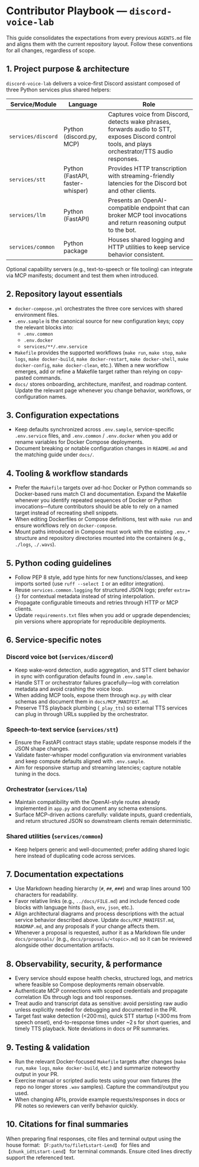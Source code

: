 # Contributor Playbook — `discord-voice-lab`

This guide consolidates the expectations from every previous `AGENTS.md` file and
aligns them with the current repository layout. Follow these conventions for all
changes, regardless of scope.

## 1. Project purpose & architecture

`discord-voice-lab` delivers a voice-first Discord assistant composed of three
Python services plus shared helpers:

| Service/Module | Language | Role |
| -------------- | -------- | ---- |
| `services/discord` | Python (discord.py, MCP) | Captures voice from Discord, detects wake phrases, forwards audio to STT, exposes Discord control tools, and plays orchestrator/TTS audio responses. |
| `services/stt` | Python (FastAPI, faster-whisper) | Provides HTTP transcription with streaming-friendly latencies for the Discord bot and other clients. |
| `services/llm` | Python (FastAPI) | Presents an OpenAI-compatible endpoint that can broker MCP tool invocations and return reasoning output to the bot. |
| `services/common` | Python package | Houses shared logging and HTTP utilities to keep service behavior consistent. |

Optional capability servers (e.g., text-to-speech or file tooling) can integrate
via MCP manifests; document and test them when introduced.

## 2. Repository layout essentials

- `docker-compose.yml` orchestrates the three core services with shared
  environment files.
- `.env.sample` is the canonical source for new configuration keys; copy the
  relevant blocks into:
  - `.env.common`
  - `.env.docker`
  - `services/**/.env.service`
- `Makefile` provides the supported workflows (`make run`, `make stop`,
  `make logs`, `make docker-build`, `make docker-restart`, `make docker-shell`,
  `make docker-config`, `make docker-clean`, etc.). When a new workflow
  emerges, add or refine a Makefile target rather than relying on
  copy-pasted commands.
- `docs/` stores onboarding, architecture, manifest, and roadmap content.
  Update the relevant page whenever you change behavior, workflows, or
  configuration names.

## 3. Configuration expectations

- Keep defaults synchronized across `.env.sample`, service-specific `.env.service`
  files, and `.env.common` / `.env.docker` when you add or rename variables for
  Docker Compose deployments.
- Document breaking or notable configuration changes in `README.md` and the
  matching guide under `docs/`.


## 4. Tooling & workflow standards

- Prefer the `Makefile` targets over ad-hoc Docker or Python commands so
  Docker-based runs match CI and documentation. Expand the Makefile whenever
  you identify repeated sequences of Docker or Python invocations—future
  contributors should be able to rely on a named target instead of recreating
  shell snippets.
- When editing Dockerfiles or Compose definitions, test with `make run` and
  ensure workflows rely on `docker-compose`.
- Mount paths introduced in Compose must work with the existing `.env.*`
  structure and repository directories mounted into the containers (e.g.,
  `./logs`, `./.wavs`).

## 5. Python coding guidelines

- Follow PEP 8 style, add type hints for new functions/classes, and keep imports
  sorted (use `ruff --select I` or an editor integration).
- Reuse `services.common.logging` for structured JSON logs; prefer `extra={}` for
  contextual metadata instead of string interpolation.
- Propagate configurable timeouts and retries through HTTP or MCP clients.
- Update `requirements.txt` files when you add or upgrade dependencies; pin
  versions where appropriate for reproducible deployments.

## 6. Service-specific notes

### Discord voice bot (`services/discord`)
- Keep wake-word detection, audio aggregation, and STT client behavior in sync
  with configuration defaults found in `.env.sample`.
- Handle STT or orchestrator failures gracefully—log with correlation metadata
  and avoid crashing the voice loop.
- When adding MCP tools, expose them through `mcp.py` with clear schemas and
  document them in `docs/MCP_MANIFEST.md`.
- Preserve TTS playback plumbing (`_play_tts`) so external TTS services can plug
  in through URLs supplied by the orchestrator.

### Speech-to-text service (`services/stt`)
- Ensure the FastAPI contract stays stable; update response models if the JSON
  shape changes.
- Validate faster-whisper model configuration via environment variables and keep
  compute defaults aligned with `.env.sample`.
- Aim for responsive startup and streaming latencies; capture notable tuning in
  the docs.

### Orchestrator (`services/llm`)
- Maintain compatibility with the OpenAI-style routes already implemented in
  `app.py` and document any schema extensions.
- Surface MCP-driven actions carefully: validate inputs, guard credentials, and
  return structured JSON so downstream clients remain deterministic.

### Shared utilities (`services/common`)
- Keep helpers generic and well-documented; prefer adding shared logic here
  instead of duplicating code across services.

## 7. Documentation expectations

- Use Markdown heading hierarchy (`#`, `##`, `###`) and wrap lines around
  100 characters for readability.
- Favor relative links (e.g., `../docs/FILE.md`) and include fenced code blocks
  with language hints (`bash`, `env`, `json`, etc.).
- Align architectural diagrams and process descriptions with the actual service
  behavior described above. Update `docs/MCP_MANIFEST.md`, `ROADMAP.md`, and any
  proposals if your change affects them.
- Whenever a proposal is requested, author it as a Markdown file under
  `docs/proposals/` (e.g., `docs/proposals/<topic>.md`) so it can be reviewed
  alongside other documentation artifacts.

## 8. Observability, security, & performance

- Every service should expose health checks, structured logs, and metrics where
  feasible so Compose deployments remain observable.
- Authenticate MCP connections with scoped credentials and propagate correlation
  IDs through logs and tool responses.
- Treat audio and transcript data as sensitive: avoid persisting raw audio unless
  explicitly needed for debugging and documented in the PR.
- Target fast wake detection (<200 ms), quick STT startup (<300 ms from speech
  onset), end-to-response times under ~2 s for short queries, and timely TTS
  playback. Note deviations in docs or PR summaries.

## 9. Testing & validation

- Run the relevant Docker-focused `Makefile` targets after changes (`make run`,
  `make logs`, `make docker-build`, etc.) and summarize noteworthy output in
  your PR.
- Exercise manual or scripted audio tests using your own fixtures (the repo no
  longer stores `.wav` samples). Capture the command/output you used.
- When changing APIs, provide example requests/responses in docs or PR notes so
  reviewers can verify behavior quickly.

## 10. Citations for final summaries

When preparing final responses, cite files and terminal output using the house
format: `【F:path/to/file†Lstart-Lend】` for files and `【chunk_id†Lstart-Lend】`
for terminal commands. Ensure cited lines directly support the referenced text.
